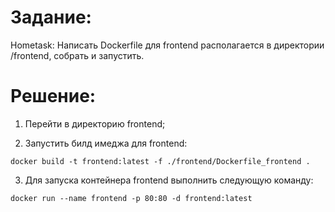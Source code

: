 Задание:
========
Hometask: Написать Dockerfile для frontend располагается в директории /frontend, собрать и запустить.

Решение:
========
1) Перейти в директорию frontend;

2) Запустить билд имеджа для frontend:

``` docker build -t frontend:latest -f ./frontend/Dockerfile_frontend . ```

3) Для запуска контейнера frontend выполнить следующую команду:

``` docker run --name frontend -p 80:80 -d frontend:latest ```
